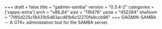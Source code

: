 +++
draft = false
title = "gadmin-samba"
version = "0.3.4-2"
categories = ['xapps-extra']
arch = "x86_64"
size = "116476"
usize = "452264"
sha1sum = "7f85d225c18431b5d83acd81b6c12270fa9ccb96"
+++
GADMIN-SAMBA -- A GTK+ administation tool for the SAMBA server.